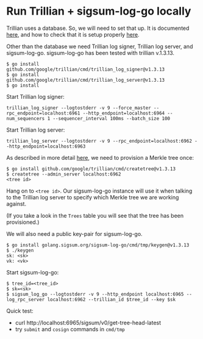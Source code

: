 # Run Trillian + sigsum-log-go locally
Trillian uses a database.  So, we will need to set that up.  It is documented
[here](https://github.com/google/trillian#mysql-setup), and how to check that it
is setup properly
[here](https://github.com/google/certificate-transparency-go/blob/master/trillian/docs/ManualDeployment.md#data-storage).

Other than the database we need Trillian log signer, Trillian log server, and
sigsum-log-go. sigsum-log-go has been tested with trillian v.1.3.13.
```
$ go install github.com/google/trillian/cmd/trillian_log_signer@v1.3.13
$ go install github.com/google/trillian/cmd/trillian_log_server@v1.3.13
$ go install
```

Start Trillian log signer:
```
trillian_log_signer --logtostderr -v 9 --force_master --rpc_endpoint=localhost:6961 --http_endpoint=localhost:6964 --num_sequencers 1 --sequencer_interval 100ms --batch_size 100
```

Start Trillian log server:
```
trillian_log_server --logtostderr -v 9 --rpc_endpoint=localhost:6962 --http_endpoint=localhost:6963
```

As described in more detail
[here](https://github.com/google/certificate-transparency-go/blob/master/trillian/docs/ManualDeployment.md#trillian-services),
we need to provision a Merkle tree once:
```
$ go install github.com/google/trillian/cmd/createtree@v1.3.13
$ createtree --admin_server localhost:6962
<tree id>
```

Hang on to `<tree id>`.  Our sigsum-log-go instance will use it when talking to
the Trillian log server to specify which Merkle tree we are working against.

(If you take a look in the `Trees` table you will see that the tree has been
provisioned.)

We will also need a public key-pair for sigsum-log-go.
```
$ go install golang.sigsum.org/sigsum-log-go/cmd/tmp/keygen@v1.3.13
$ ./keygen
sk: <sk>
vk: <vk>
```

Start sigsum-log-go:
```
$ tree_id=<tree_id>
$ sk=<sk>
$ sigsum_log_go --logtostderr -v 9 --http_endpoint localhost:6965 --log_rpc_server localhost:6962 --trillian_id $tree_id --key $sk
```

Quick test:
- curl http://localhost:6965/sigsum/v0/get-tree-head-latest
- try `submit` and `cosign` commands in `cmd/tmp`
